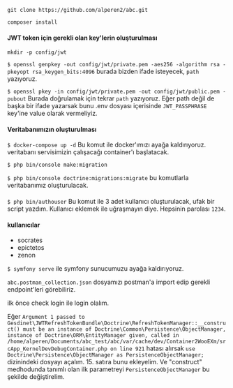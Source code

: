 ``git clone https://github.com/alperen2/abc.git``

``composer install``

#### JWT token için gerekli olan key'lerin oluşturulması

``mkdir -p config/jwt``

``$ openssl genpkey -out config/jwt/private.pem -aes256 -algorithm rsa -pkeyopt rsa_keygen_bits:4096``
burada bizden ifade isteyecek, ``path`` yazıyoruz.

``$ openssl pkey -in config/jwt/private.pem -out config/jwt/public.pem -pubout``
Burada doğrulamak için tekrar `path` yazıyoruz.
Eğer path değil de başka bir ifade yazarsak bunu .env dosyası içerisinde `JWT_PASSPHRASE` key'ine value olarak vermeliyiz.

#### Veritabanımızın oluşturulması
``$ docker-compose up -d``
Bu komut ile docker'ımızı ayağa kaldırıyoruz. veritabanı servisimizin çalışacağı container'ı başlatacak.

``$ php bin/console make:migration``

``$ php bin/console doctrine:migrations:migrate``
bu komutlarla veritabanımız oluşturulacak.
####
``$ php bin/authouser`` 
Bu komut ile 3 adet kullanıcı oluşturulacak, ufak bir script yazdım. Kullanıcı eklemek ile uğraşmayın diye.
Hepsinin parolası ``1234``.

#### kullanıcılar
* socrates
* epictetos
* zenon

``$ symfony serve`` ile symfony sunucumuzu ayağa kaldırıyoruz.

``abc.postman_collection.json`` dosyamızı postman'a import edip gerekli endpoint'leri görebiliriz.

ilk önce check login ile login olalım.

Eğer ``Argument 1 passed to Gesdinet\JWTRefreshTokenBundle\Doctrine\RefreshTokenManager::__construct() must be an instance of Doctrine\Common\Persistence\ObjectManager, instance of Doctrine\ORM\EntityManager given, called in /home/alperen/Documents/abc_test/abc/var/cache/dev/Container2WooEXm/srcApp_KernelDevDebugContainer.php on line 921`` hatası alırsak ``use Doctrine\Persistence\ObjectManager as PersistenceObjectManager;`` dizinindeki dosyayı açalım. 15. satıra bunu ekleyelim. Ve "construct" medhodunda tanımlı olan ilk parametreyi ``PersistenceObjectManager`` bu şekilde değiştirelim.
